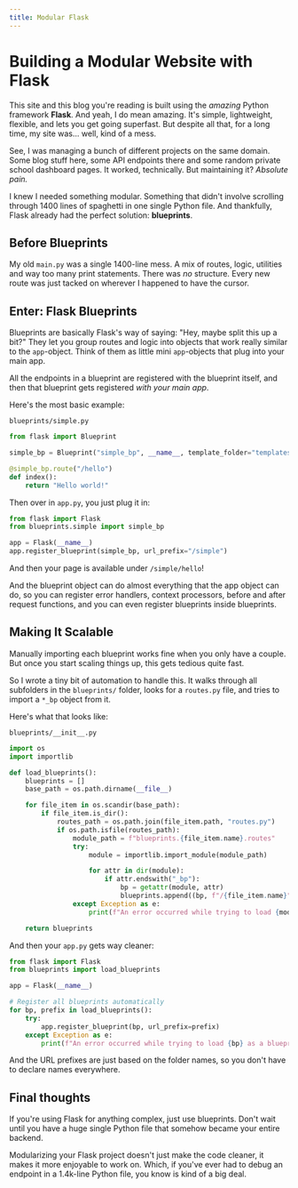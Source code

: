 ```yaml
---
title: Modular Flask
---
```


# Building a Modular Website with Flask

This site and this blog you're reading is built using the *amazing* Python framework **Flask**. And yeah, I do mean amazing. It's simple, lightweight, flexible, and lets you get going superfast. But despite all that, for a long time, my site was... well, kind of a mess.

See, I was managing a bunch of different projects on the same domain. Some blog stuff here, some API endpoints there and some random private school dashboard pages. It worked, technically. But maintaining it? *Absolute pain.*

I knew I needed something modular. Something that didn't involve scrolling through 1400 lines of spaghetti in one single Python file. And thankfully, Flask already had the perfect solution: **blueprints**.

## Before Blueprints

My old `main.py` was a single 1400-line mess. A mix of routes, logic, utilities and way too many print statements. There was *no* structure. Every new route was just tacked on wherever I happened to have the cursor.

## Enter: Flask Blueprints

Blueprints are basically Flask's way of saying: "Hey, maybe split this up a bit?" They let you group routes and logic into objects that work really similar to the `app`-object. Think of them as little mini `app`-objects that plug into your main app.

All the endpoints in a blueprint are registered with the blueprint itself, and then that blueprint gets registered *with your main app*.

Here's the most basic example:

`blueprints/simple.py`

```python
from flask import Blueprint

simple_bp = Blueprint("simple_bp", __name__, template_folder="templates")

@simple_bp.route("/hello")
def index():
    return "Hello world!"
```

Then over in `app.py`, you just plug it in:

```python
from flask import Flask
from blueprints.simple import simple_bp

app = Flask(__name__)
app.register_blueprint(simple_bp, url_prefix="/simple")
```

And then your page is available under `/simple/hello`!

And the blueprint object can do almost everything that the app object can do, so you can register error handlers, context processors, before and after request functions, and you can even register blueprints inside blueprints.

## Making It Scalable

Manually importing each blueprint works fine when you only have a couple. But once you start scaling things up, this gets tedious quite fast.

So I wrote a tiny bit of automation to handle this. It walks through all subfolders in the `blueprints/` folder, looks for a `routes.py` file, and tries to import a `*_bp` object from it.

Here's what that looks like:

`blueprints/__init__.py`

```python
import os
import importlib

def load_blueprints():
    blueprints = []
    base_path = os.path.dirname(__file__)

    for file_item in os.scandir(base_path):
        if file_item.is_dir():
            routes_path = os.path.join(file_item.path, "routes.py")
            if os.path.isfile(routes_path):
                module_path = f"blueprints.{file_item.name}.routes"
                try:
                    module = importlib.import_module(module_path)

                    for attr in dir(module):
                        if attr.endswith("_bp"):
                            bp = getattr(module, attr)
                            blueprints.append((bp, f"/{file_item.name}"))
                except Exception as e:
                    print(f"An error occurred while trying to load {module_path}: {e}")

    return blueprints
```

And then your `app.py` gets way cleaner:

```python
from flask import Flask
from blueprints import load_blueprints

app = Flask(__name__)

# Register all blueprints automatically
for bp, prefix in load_blueprints():
    try:
        app.register_blueprint(bp, url_prefix=prefix)
    except Exception as e:
        print(f"An error occurred while trying to load {bp} as a blueprint: {e}")
```

And the URL prefixes are just based on the folder names, so you don't have to declare names everywhere.

## Final thoughts

If you're using Flask for anything complex, just use blueprints. Don't wait until you have a huge single Python file that somehow became your entire backend.

Modularizing your Flask project doesn't just make the code cleaner, it makes it more enjoyable to work on. Which, if you've ever had to debug an endpoint in a 1.4k-line Python file, you know is kind of a big deal.
